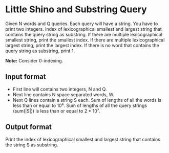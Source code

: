 # Little Shino and Substring Query

Given N words and Q queries. Each query will have a string. You have to print two integers. Index of lexicographical smallest and largest string that contains the query string as substring. If there are multiple lexicographical smallest string, print the smallest index. If there are multiple lexicographical largest string, print the largest index. If there is no word that contains the query string as substring, print 1.

**Note:** Consider 0-indexing.

## Input format

- First line will contains two integers, N and Q.
- Next line contains N space separated words, W.
- Next Q lines contain a string S each. Sum of lengths of all the words is less than or equal to 10⁶. Sum of lengths of all the query strings (sum(|S|)) is less than or equal to 2 \* 10⁷.

## Output format

Print the index of lexicographical smallest and largest string that contains the string S as substring.

